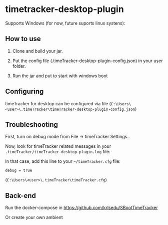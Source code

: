 # timetracker-desktop-plugin

Supports Windows (for now, future suports linux systens):

## How to use

1. Clone and build your jar.

2. Put the config file  (.timeTracker-desktop-plugin-config.json) in your user folder.

3. Run the jar and put to start with windows boot

## Configuring

timeTracker for desktop can be configured via file
(`C:\Users\<user>\.timeTracker\timeTracker-desktop-plugin-config.json`)

## Troubleshooting

First, turn on debug mode from File -> timeTracker Settings..

Now, look for timeTracker related messages in your `.timeTracker/timeTracker-desktop-plugin.log` file:

In that case, add this line to your `~/timeTracker.cfg` file:

    debug = true

(`C:\Users\<user>\.timeTracker\timeTracker.cfg`)

## Back-end
Run the docker-compose in 
https://github.com/krlsedu/SBootTimeTracker

Or create your own ambient
